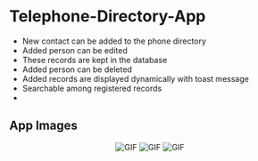 # Telephone-Directory-App

* New contact can be added to the phone directory <br>
* Added person can be edited <br>
* These records are kept in the database <br>
* Added person can be deleted <br>
* Added records are displayed dynamically with toast message <br>
* Searchable among registered records<br>
* 
App Images
--------------
<p align="center">
  <img src="https://user-images.githubusercontent.com/71982171/145080808-765d73f0-8cf9-46aa-a62d-d866f6419eb3.png" alt="GIF" />
  <img src="https://user-images.githubusercontent.com/71982171/145080838-c96234b1-5fa0-44a5-8783-2e5f33a22e07.png" alt="GIF" />
  <img src="https://user-images.githubusercontent.com/71982171/145080843-d6d0c0b8-c6a7-4748-ae0a-47b116b2a6de.png" alt="GIF" />

</p>

